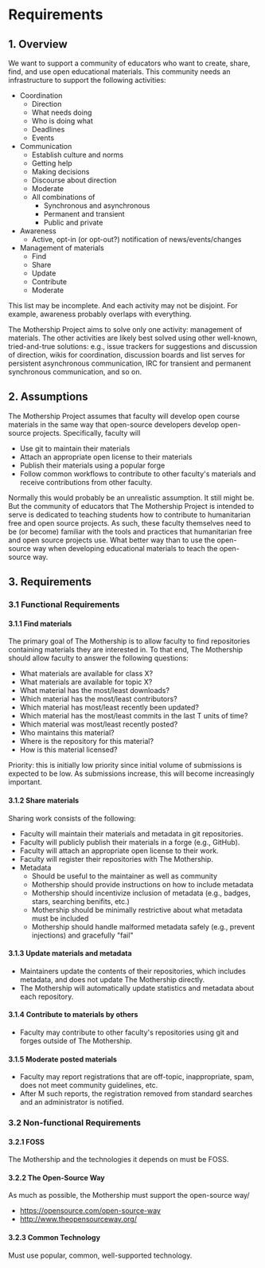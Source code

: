 # Requirements

## 1. Overview

We want to support a community of educators who want to create, share, find, and use open educational materials. This community needs an infrastructure to support the following activities:

- Coordination
  - Direction
  - What needs doing
  - Who is doing what
  - Deadlines
  - Events
- Communication
  - Establish culture and norms
  - Getting help
  - Making decisions
  - Discourse about direction
  - Moderate
  - All combinations of
    - Synchronous and asynchronous
    - Permanent and transient
    - Public and private
- Awareness
  - Active, opt-in (or opt-out?) notification of news/events/changes
- Management of materials
  - Find
  - Share
  - Update
  - Contribute
  - Moderate

This list may be incomplete. And each activity may not be disjoint. For example, awareness probably overlaps with everything.

The Mothership Project aims to solve only one activity: management of materials. The other activities are likely best solved using other well-known, tried-and-true solutions: e.g., issue trackers for suggestions and discussion of direction, wikis for coordination, discussion boards and list serves for persistent asynchronous communication, IRC for transient and permanent synchronous communication, and so on.

## 2. Assumptions

The Mothership Project assumes that faculty will develop open course materials in the same way that open-source developers develop open-source projects. Specifically, faculty will

- Use git to maintain their materials
- Attach an appropriate open license to their materials
- Publish their materials using a popular forge
- Follow common workflows to contribute to other faculty's materials and receive contributions from other faculty.

Normally this would probably be an unrealistic assumption. It still might be. But the community of educators that The Mothership Project is intended to serve is dedicated to teaching students how to contribute to humanitarian free and open source projects. As such, these faculty themselves need to be (or become) familiar with the tools and practices that humanitarian free and open source projects use. What better way than to use the open-source way when developing educational materials to teach the open-source way.

## 3. Requirements

### 3.1 Functional Requirements

#### 3.1.1 Find materials

The primary goal of The Mothership is to allow faculty to find repositories containing materials they are interested in. To that end, The Mothership should allow faculty to answer the following questions:

- What materials are available for class X?
- What materials are available for topic X?
- What material has the most/least downloads?
- Which material has the most/least contributors?
- Which material has most/least recently been updated?
- Which material has the most/least commits in the last T units of time?
- Which material was most/least recently posted?
- Who maintains this material?
- Where is the repository for this material?
- How is this material licensed?

Priority: this is initially low priority since initial volume of submissions is expected to be low. As submissions increase, this will become increasingly important.

#### 3.1.2 Share materials

Sharing work consists of the following:

- Faculty will maintain their materials and metadata in git repositories.
- Faculty will publicly publish their materials in a forge (e.g., GitHub).
- Faculty will attach an appropriate open license to their work.
- Faculty will register their repositories with The Mothership.
- Metadata
  - Should be useful to the maintainer as well as community
  - Mothership should provide instructions on how to include metadata
  - Mothership should incentivize inclusion of metadata (e.g., badges, stars, searching benifits, etc.)
  - Mothership should be minimally restrictive about what metadata must be included
  - Mothership should handle malformed metadata safely (e.g., prevent injections) and gracefully "fail"

#### 3.1.3 Update materials and metadata

- Maintainers update the contents of their repositories, which includes metadata, and does not update The Mothership directly.
- The Mothership will automatically update statistics and metadata about each repository.

#### 3.1.4 Contribute to materials by others

- Faculty may contribute to other faculty's repositories using git and forges outside of The Mothership.

#### 3.1.5 Moderate posted materials

- Faculty may report registrations that are off-topic, inappropriate, spam, does not meet community guidelines, etc.
- After M such reports, the registration removed from standard searches and an administrator is notified.

### 3.2 Non-functional Requirements

#### 3.2.1 FOSS

The Mothership and the technologies it depends on must be FOSS.

#### 3.2.2 The Open-Source Way

As much as possible, the Mothership must support the open-source way/
- https://opensource.com/open-source-way
- http://www.theopensourceway.org/

#### 3.2.3 Common Technology

Must use popular, common, well-supported technology.

